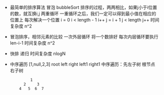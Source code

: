 - 最简单的排序算法
 冒泡 bubbleSort
 排序的过程，两两相比，如果j小于i位置的数，就互换i,j
 两重循环
 一重循环之后，我们一定可以得到最小值在相应的位置上
 每次解决一个位置 
 i = 0  i < length - 1  i++
 j = i + 1  j < length  j++
 时间复杂度 n^2

- 冒泡排序，相邻元素的比较
 一次外层循环 将一个数排好
 每次内层循环要执行 len-i-1
 时间复杂度 n^2

- 快排
 递归  时间复杂度
 nlogN

- 中序遍历
 [1,null,2,3]
         root
    left      right
left1  right1
中序遍历：先左子树 根节点 右子树

               1
            2     3
          4   5  6  7